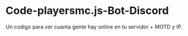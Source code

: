 # Code-playersmc.js-Bot-Discord
Un codigo para ver cuanta gente hay online en tu servidor + MOTD y IP.
